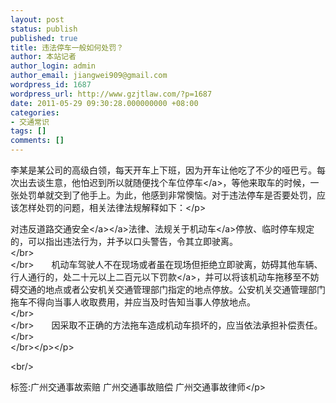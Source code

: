 ```yaml
---
layout: post
status: publish
published: true
title: 违法停车一般如何处罚？
author: 本站记者
author_login: admin
author_email: jiangwei909@gmail.com
wordpress_id: 1687
wordpress_url: http://www.gzjtlaw.com/?p=1687
date: 2011-05-29 09:30:28.000000000 +08:00
categories:
- 交通常识
tags: []
comments: []
---
```

<p><p> 李某是某公司的高级白领，每天开车上下班，因为开车让他吃了不少的哑巴亏。每次出去谈生意，他怕迟到所以就随便找个车位<a>停车<&#47;a>，等他来取车的时候，一张处罚单就交到了他手上。为此，他感到非常懊恼。对于违法停车是否要处罚，应该怎样处罚的问题，相关法律法规解释如下：<&#47;p><p> 对违反<a>道路<a>交通安全<&#47;a><&#47;a>法律、法规关于<a>机动车<&#47;a>停放、临时停车规定的，可以指出违法行为，并予以口头警告，令其立即驶离。<br><&#47;br><br><&#47;br>　　机动车驾驶人不在现场或者虽在现场但拒绝立即驶离，妨碍其他车辆、行人通行的，处二十元以上二百元以下<a>罚款<&#47;a>，并可以将该机动车拖移至不妨碍交通的地点或者公安机关交通管理部门指定的地点停放。公安机关交通管理部门拖车不得向当事人收取费用，并应当及时告知当事人停放地点。<br><&#47;br><br><&#47;br>　　因采取不正确的方法拖车造成机动车损坏的，应当依法承担补偿责任。<br><&#47;br><br><&#47;br><&#47;p><&#47;p><br&#47;><p>标签:广州交通事故索赔 广州交通事故赔偿 广州交通事故律师<&#47;p>
